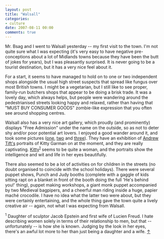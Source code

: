 ```yaml
---
layout: post
title: "Walsall"
categories:
- culture
date: 2007-08-11 00:00
comments: true
---
```


<p>Mr. Bsag and I went to Walsall yesterday -- my first visit to the town. I'm not quite sure what I was expecting (it's very easy to have negative pre-conceptions about a lot of Midlands towns because they have been the butt of jokes for years), but I was pleasantly surprised. It is never going to be a tourist destination, but it has a very nice feel about it.</p>

<p>For a start, it seems to have managed to hold on to one or two independent shops alongside the usual high street suspects that spread like fungus over most British towns. I might be a vegetarian, but I still like to see proper, family-run butchers shops that appear to be doing a brisk trade. It was a lovely day, which always helps, but people were wandering around the pedestrianised streets looking happy and relaxed, rather than having that "MUST BUY CONSUMER GOODS" zombie-like expression that you often see around shopping centres.</p>

<p>Walsall also has a very nice art gallery, which proudly (and prominently) displays "Free Admission" under the name on the outside, so as not to deter shy and/or poor potential art lovers. I enjoyed a good wander around it, and took some pictures (<a href="http://www.rousette.org.uk/wingsopenwide/full/38/">one</a>, <a href="http://www.rousette.org.uk/wingsopenwide/full/39/">two</a> and <a href="http://www.rousette.org.uk/wingsopenwide/full/40/">three</a>). They have an exhibition of <a href="http://www.andrewtift.co.uk/">Andrew Tift's</a> portraits of Kitty Garman on at the moment, and they are really captivating. <a href="http://www.andrewtift.co.uk/kitty.shtml">Kitty</a><sup id="r1-110807"><a href="#f1-110807">1</a></sup> seems to be quite a woman, and the portraits show the intelligence and wit and life in her eyes beautifully.</p>

<p>There also seemed to be a lot of activities on for children in the streets (no doubt organised to coincide with the school holidays). There were several puppet shows, Punch and Judy booths (complete with a gaggle of kids sitting rapt on a blanket in front of the booth doing the full 'He's behind you!' thing), puppet making workshops, a giant monk puppet accompanied by two Medieval bagpipers, and a cheerful man riding inside a huge, papier mach&eacute; crocodile. I have no idea what the latter two were about, but they were certainly entertaining, and the whole thing gave the town quite a lively creative air -- again, not what I was expecting from Walsall.</p>

<p><sup id="f1-110807">1</sup> Daughter of sculptor Jacob Epstein and first wife of Lucien Freud. I hate describing women solely in terms of their relationship to men, but that -- unfortunately -- is how she is known. Judging by the look in her eyes, there's an awful lot more to her than just being a daughter and a wife. <a href="#r1-110807">&uarr;</a></p>


